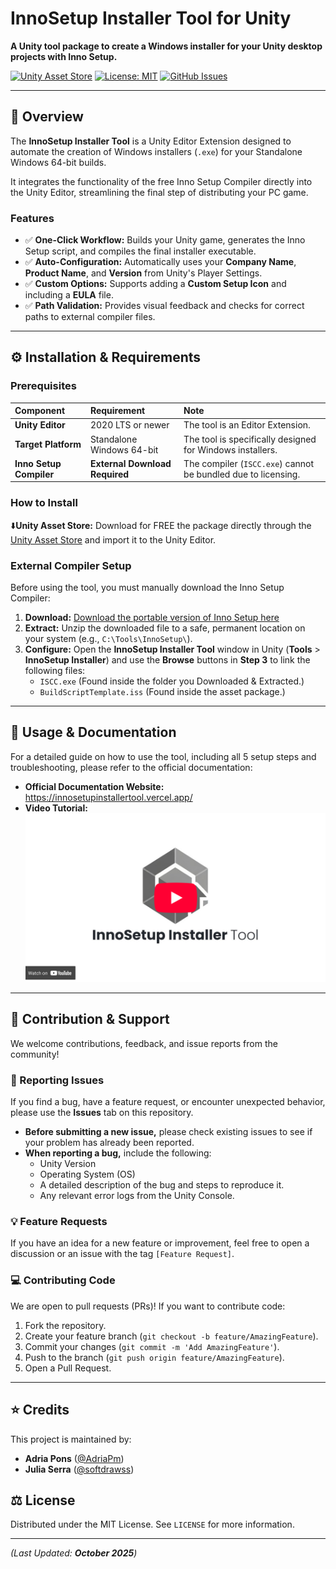 # InnoSetup Installer Tool for Unity

**A Unity tool package to create a Windows installer for your Unity desktop projects with Inno Setup.**

[![Unity Asset Store](https://img.shields.io/badge/Unity%20Asset%20Store-Available-green?style=for-the-badge&logo=unity)](https://assetstore.unity.com/packages/slug/336724)
[![License: MIT](https://img.shields.io/badge/License-MIT-yellow.svg?style=for-the-badge)](LICENSE)
[![GitHub Issues](https://img.shields.io/github/issues/AdriaPm/innosetup-installer-tool?style=for-the-badge&logo=github)](https://github.com/AdriaPm/innosetup-installer-tool/issues)

---

## 🚀 Overview

The **InnoSetup Installer Tool** is a Unity Editor Extension designed to automate the creation of Windows installers (`.exe`) for your Standalone Windows 64-bit builds.

It integrates the functionality of the free Inno Setup Compiler directly into the Unity Editor, streamlining the final step of distributing your PC game.

### Features

-   ✅ **One-Click Workflow:** Builds your Unity game, generates the Inno Setup script, and compiles the final installer executable.
-   ✅ **Auto-Configuration:** Automatically uses your **Company Name**, **Product Name**, and **Version** from Unity's Player Settings.
-   ✅ **Custom Options:** Supports adding a **Custom Setup Icon** and including a **EULA** file.
-   ✅ **Path Validation:** Provides visual feedback and checks for correct paths to external compiler files.

---

## ⚙️ Installation & Requirements

### Prerequisites

| Component | Requirement | Note |
| :--- | :--- | :--- |
| **Unity Editor** | 2020 LTS or newer | The tool is an Editor Extension. |
| **Target Platform** | Standalone Windows 64-bit | The tool is specifically designed for Windows installers. |
| **Inno Setup Compiler** | **External Download Required** | The compiler (`ISCC.exe`) cannot be bundled due to licensing. |

### How to Install

⬇️**Unity Asset Store:** Download for FREE the package directly through the [Unity Asset Store](https://assetstore.unity.com/packages/slug/336724) and import it to the Unity Editor.


### External Compiler Setup

Before using the tool, you must manually download the Inno Setup Compiler:

1.  **Download:** [Download the portable version of Inno Setup here](https://github.com/AdriaPm/innosetup-installer-tool/raw/refs/heads/main/innosetup-portable-win32-6.2.0-5.zip)
2.  **Extract:** Unzip the downloaded file to a safe, permanent location on your system (e.g., `C:\Tools\InnoSetup\`).
3.  **Configure:** Open the **InnoSetup Installer Tool** window in Unity (**Tools** > **InnoSetup Installer**) and use the **Browse** buttons in **Step 3** to link the following files:
    * `ISCC.exe` (Found inside the folder you Downloaded & Extracted.)
    * `BuildScriptTemplate.iss` (Found inside the asset package.)
    
---

## 📖 Usage & Documentation

For a detailed guide on how to use the tool, including all 5 setup steps and troubleshooting, please refer to the official documentation:

* **Official Documentation Website:** https://innosetupinstallertool.vercel.app/
* **Video Tutorial:** [![Youtube Video](https://github.com/AdriaPm/innosetup-installer-tool/blob/main/Documentation/InnoSetupInstallerTool_VideoThumbnail.png)](https://www.youtube.com/watch?v=DIjPTk9NXb4)

---

## 🤝 Contribution & Support

We welcome contributions, feedback, and issue reports from the community!

### 🐛 Reporting Issues

If you find a bug, have a feature request, or encounter unexpected behavior, please use the **Issues** tab on this repository.

* **Before submitting a new issue,** please check existing issues to see if your problem has already been reported.
* **When reporting a bug,** include the following:
    * Unity Version
    * Operating System (OS)
    * A detailed description of the bug and steps to reproduce it.
    * Any relevant error logs from the Unity Console.

### 💡 Feature Requests

If you have an idea for a new feature or improvement, feel free to open a discussion or an issue with the tag `[Feature Request]`.

### 💻 Contributing Code

We are open to pull requests (PRs)! If you want to contribute code:

1.  Fork the repository.
2.  Create your feature branch (`git checkout -b feature/AmazingFeature`).
3.  Commit your changes (`git commit -m 'Add AmazingFeature'`).
4.  Push to the branch (`git push origin feature/AmazingFeature`).
5.  Open a Pull Request.

---

## ⭐ Credits

This project is maintained by:

-   **Adria Pons** ([@AdriaPm](https://github.com/AdriaPm))
-   **Julia Serra** ([@softdrawss](https://github.com/softdrawss))

## ⚖️ License

Distributed under the MIT License. See `LICENSE` for more information.

---
*(Last Updated: **October 2025**)*
